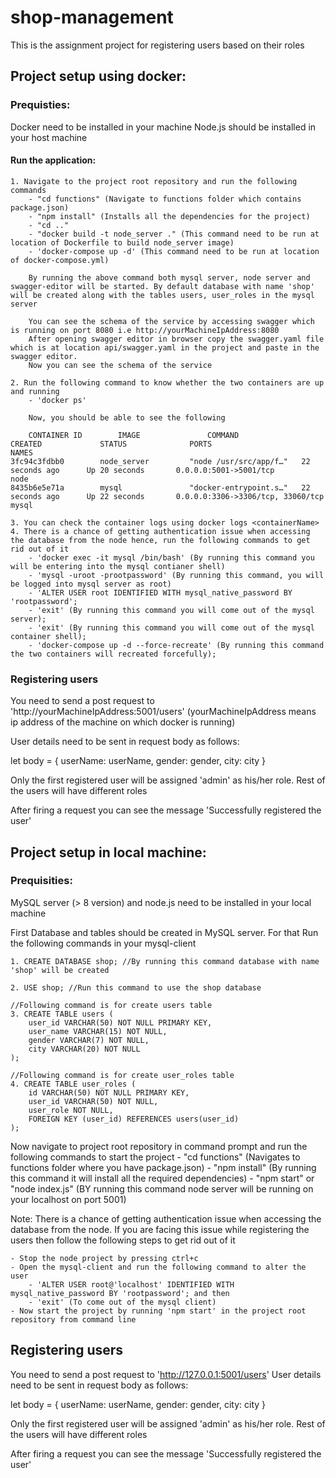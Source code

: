 # shop-management
This is the assignment project for registering users based on their roles

## Project setup using docker:

### Prequisties:
Docker need to be installed in your machine
Node.js should be installed in your host machine

#### Run the application:

    1. Navigate to the project root repository and run the following commands
        - "cd functions" (Navigate to functions folder which contains package.json)
        - "npm install" (Installs all the dependencies for the project)
        - "cd .."
        - "docker build -t node_server ." (This command need to be run at location of Dockerfile to build node_server image)
        - 'docker-compose up -d' (This command need to be run at location of docker-compose.yml)

        By running the above command both mysql server, node server and swagger-editor will be started. By default database with name 'shop' will be created along with the tables users, user_roles in the mysql server

        You can see the schema of the service by accessing swagger which is running on port 8080 i.e http://yourMachineIpAddress:8080
        After opening swagger editor in browser copy the swagger.yaml file which is at location api/swagger.yaml in the project and paste in the swagger editor.
        Now you can see the schema of the service 

    2. Run the following command to know whether the two containers are up and running
        - 'docker ps'

        Now, you should be able to see the following 
        
        CONTAINER ID        IMAGE               COMMAND                  CREATED             STATUS              PORTS                               NAMES
    3fc94c3fdbb0        node_server         "node /usr/src/app/f…"   22 seconds ago      Up 20 seconds       0.0.0.0:5001->5001/tcp              node
    8435b6e5e71a        mysql               "docker-entrypoint.s…"   22 seconds ago      Up 22 seconds       0.0.0.0:3306->3306/tcp, 33060/tcp   mysql

    3. You can check the container logs using docker logs <containerName>
    4. There is a chance of getting authentication issue when accessing the database from the node hence, run the following commands to get rid out of it
        - 'docker exec -it mysql /bin/bash' (By running this command you will be entering into the mysql contianer shell)
        - 'mysql -uroot -prootpassword' (By running this command, you will be logged into mysql server as root)
        - 'ALTER USER root IDENTIFIED WITH mysql_native_password BY 'rootpassword';
        - 'exit' (By running this command you will come out of the mysql server);
        - 'exit' (By running this command you will come out of the mysql container shell);
        - 'docker-compose up -d --force-recreate' (By running this command the two containers will recreated forcefully);

### Registering users

You need to send a post request to 'http://yourMachineIpAddress:5001/users'
(yourMachineIpAddress means ip address of the machine on which docker is running)

User details need to be sent in request body as follows:

let body = {
    userName: userName,
    gender: gender,
    city: city
}

Only the first registered user will be assigned 'admin' as his/her role. Rest of the users will have different roles

After firing a request you can see the message 'Successfully registered the user'

## Project setup in local machine:

### Prequisities:
MySQL server (> 8 version) and node.js need to be installed in your local machine

First Database and tables should be created in MySQL server. For that Run the following commands in your mysql-client

    1. CREATE DATABASE shop; //By running this command database with name 'shop' will be created

    2. USE shop; //Run this command to use the shop database

    //Following command is for create users table
    3. CREATE TABLE users (
        user_id VARCHAR(50) NOT NULL PRIMARY KEY,
        user_name VARCHAR(15) NOT NULL,
        gender VARCHAR(7) NOT NULL,
        city VARCHAR(20) NOT NULL
    );

    //Following command is for create user_roles table
    4. CREATE TABLE user_roles (
        id VARCHAR(50) NOT NULL PRIMARY KEY,
        user_id VARCHAR(50) NOT NULL,
        user_role NOT NULL,
        FOREIGN KEY (user_id) REFERENCES users(user_id)
    );

Now navigate to project root repository in command prompt and run the following commands to start the project
    - "cd functions" (Navigates to functions folder where you have package.json)
    - "npm install" (By running this command it will install all the required dependencies)
    - "npm start" or "node index.js" (BY running this command node server will be running on your localhost on port 5001)
    

Note: There is a chance of getting authentication issue when accessing the database from the node. If you are facing this issue while registering the users then follow the following steps to get rid out of it

    - Stop the node project by pressing ctrl+c
    - Open the mysql-client and run the following command to alter the user
        - 'ALTER USER root@'localhost' IDENTIFIED WITH mysql_native_password BY 'rootpassword'; and then
        - 'exit' (To come out of the mysql client)
    - Now start the project by running 'npm start' in the project root repository from command line

## Registering users

You need to send a post request to 'http://127.0.0.1:5001/users'
User details need to be sent in request body as follows:

let body = {
    userName: userName,
    gender: gender,
    city: city
}

Only the first registered user will be assigned 'admin' as his/her role. Rest of the users will have different roles

After firing a request you can see the message 'Successfully registered the user'
